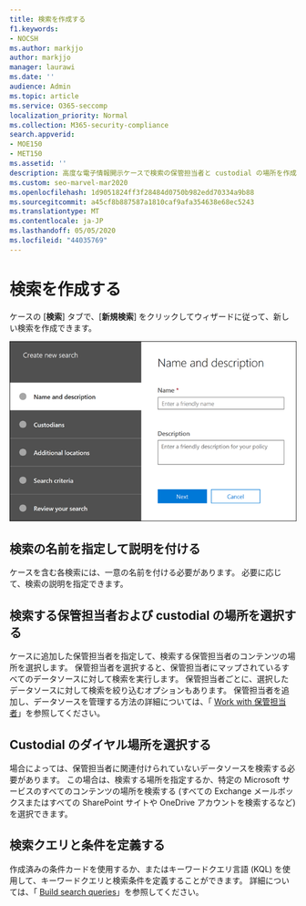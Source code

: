 ```yaml
---
title: 検索を作成する
f1.keywords:
- NOCSH
ms.author: markjjo
author: markjjo
manager: laurawi
ms.date: ''
audience: Admin
ms.topic: article
ms.service: O365-seccomp
localization_priority: Normal
ms.collection: M365-security-compliance
search.appverid:
- MOE150
- MET150
ms.assetid: ''
description: 高度な電子情報開示ケースで検索の保管担当者と custodial の場所を作成、定義、選択する方法について説明します。
ms.custom: seo-marvel-mar2020
ms.openlocfilehash: 1d9051824ff3f28484d0750b982edd70334a9b88
ms.sourcegitcommit: a45cf8b887587a1810caf9afa354638e68ec5243
ms.translationtype: MT
ms.contentlocale: ja-JP
ms.lasthandoff: 05/05/2020
ms.locfileid: "44035769"
---
```

# <a name="create-a-search"></a>検索を作成する

ケースの [**検索**] タブで、[**新規検索**] をクリックしてウィザードに従って、新しい検索を作成できます。

![高度な電子情報開示ケースの検索ウィザード](../media/AeDSearch1.png)

## <a name="name-the-search-and-give-it-a-description"></a>検索の名前を指定して説明を付ける

ケースを含む各検索には、一意の名前を付ける必要があります。 必要に応じて、検索の説明を指定できます。 

## <a name="choose-the-custodians-and-custodial-locations-to-search"></a>検索する保管担当者および custodial の場所を選択する

ケースに追加した保管担当者を指定して、検索する保管担当者のコンテンツの場所を選択します。 保管担当者を選択すると、保管担当者にマップされているすべてのデータソースに対して検索を実行します。 保管担当者ごとに、選択したデータソースに対して検索を絞り込むオプションもあります。 保管担当者を追加し、データソースを管理する方法の詳細については、「 [Work with 保管担当者](managing-custodians.md)」を参照してください。

## <a name="choose-non-custodial-locations"></a>Custodial のダイヤル場所を選択する

場合によっては、保管担当者に関連付けられていないデータソースを検索する必要があります。 この場合は、検索する場所を指定するか、特定の Microsoft サービスのすべてのコンテンツの場所を検索する (すべての Exchange メールボックスまたはすべての SharePoint サイトや OneDrive アカウントを検索するなど) を選択できます。

## <a name="define-the-search-query-and-conditions"></a>検索クエリと条件を定義する

作成済みの条件カードを使用するか、またはキーワードクエリ言語 (KQL) を使用して、キーワードクエリと検索条件を定義することができます。 詳細については、「 [Build search queries](building-search-queries.md)」を参照してください。
